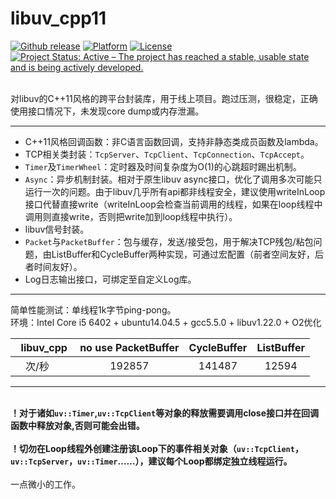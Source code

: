# libuv_cpp11
<a href="https://github.com/wlgq2/libuv_cpp11/releases"><img src="https://img.shields.io/github/release/wlgq2/libuv_cpp11.svg" alt="Github release"></a>
[![Platform](https://img.shields.io/badge/platform-%20%20%20%20Linux,%20Windows-green.svg?style=flat)](https://github.com/wlgq2/libuv_cpp11)
[![License](https://img.shields.io/badge/license-%20%20MIT-yellow.svg?style=flat)](LICENSE)
[![Project Status: Active – The project has reached a stable, usable state and is being actively developed.](http://www.repostatus.org/badges/latest/active.svg)](http://www.repostatus.org/#active)


<br>对libuv的C++11风格的跨平台封装库，用于线上项目。跑过压测，很稳定，正确使用接口情况下，未发现core dump或内存泄漏。</br>

** **
* C++11风格回调函数：非C语言函数回调，支持非静态类成员函数及lambda。
* TCP相关类封装：`TcpServer`、`TcpClient`、`TcpConnection`、`TcpAccept`。
* `Timer`及`TimerWheel`：定时器及时间复杂度为O(1)的心跳超时踢出机制。
* `Async`：异步机制封装。相对于原生libuv async接口，优化了调用多次可能只运行一次的问题。由于libuv几乎所有api都非线程安全，建议使用writeInLoop接口代替直接write（writeInLoop会检查当前调用的线程，如果在loop线程中调用则直接write，否则把write加到loop线程中执行）。
* libuv信号封装。   
* `Packet`与`PacketBuffer`：包与缓存，发送/接受包，用于解决TCP残包/粘包问题，由ListBuffer和CycleBuffer两种实现，可通过宏配置（前者空间友好，后者时间友好）。
* Log日志输出接口，可绑定至自定义Log库。
** **
简单性能测试：单线程1k字节ping-pong。
<br>环境：Intel Core i5 6402 + ubuntu14.04.5 + gcc5.5.0 + libuv1.22.0 + O2优化</br>

   libuv_cpp | no use PacketBuffer|CycleBuffer|ListBuffer|
:---------:|:--------:|:--------:|:--------:|
次/秒     | 192857 |141487|12594|
** **
<br>**！对于诸如`uv::Timer`,`uv::TcpClient`等对象的释放需要调用close接口并在回调函数中释放对象,否则可能会出错。**</br>
<br>**！切勿在Loop线程外创建注册该Loop下的事件相关对象（`uv::TcpClient`，`uv::TcpServer`，`uv::Timer`……），建议每个Loop都绑定独立线程运行。**</br>
<br>一点微小的工作。</br>
